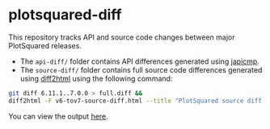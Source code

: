# plotsquared-diff

This repository tracks API and source code changes between major PlotSquared releases. 

- The `api-diff/` folder contains API differences generated using [japicmp](https://github.com/siom79/japicmp).
- The `source-diff/` folder contains full source code differences generated using [diff2html](https://github.com/rtfpessoa/diff2html-cli) using the following command:  
```sh
git diff 6.11.1..7.0.0 > full.diff &&
diff2html -F v6-tov7-source-diff.html --title "PlotSquared source diff between v6 and v7" -i file -- full.diff
```

You can view the output [here](https://intellectualsites.github.io/plotsquared-diff/).
